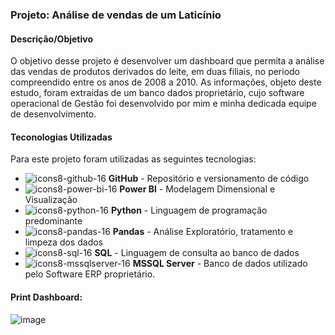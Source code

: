 ### Projeto: Análise de vendas de um Laticínio

#### Descrição/Objetivo

O objetivo desse projeto é desenvolver um dashboard que permita a análise das vendas de produtos derivados do leite, em duas filiais, no periodo compreendido entre os anos
de 2008 a 2010. As informações, objeto deste estudo, foram extraídas de um banco dados proprietário, cujo software operacional de Gestão foi desenvolvido por mim e minha dedicada equipe de desenvolvimento.

#### Teconologias Utilizadas

Para este projeto foram utilizadas as seguintes tecnologias:

- ![icons8-github-16](https://github.com/user-attachments/assets/aef31259-19e7-4a92-aaa9-740764698bb7)
**GitHub** - Repositório e versionamento de código
- ![icons8-power-bi-16](https://github.com/user-attachments/assets/5fcc366a-54dd-4917-b451-46d8848f1557)
**Power BI** - Modelagem Dimensional e Visualização  
- ![icons8-python-16](https://github.com/user-attachments/assets/60f06330-e1fe-4433-8d34-7c0714e5c7cb)
**Python** - Linguagem de programação predominante
- ![icons8-pandas-16](https://github.com/user-attachments/assets/0924ee85-ba52-47ff-942d-b478ef720171)
**Pandas** - Análise Exploratório, tratamento e limpeza dos dados
- ![icons8-sql-16](https://github.com/user-attachments/assets/b0e459fc-36ba-4799-8f88-1b8893ad7036)
**SQL** - Linguagem de consulta ao banco de dados
- ![icons8-mssqlserver-16](https://github.com/user-attachments/assets/e45bf830-4b7b-41b1-8f9b-1f0e7ad11111)
**MSSQL Server** - Banco de dados utilizado pelo Software ERP proprietário.

#### Print Dashboard:

![image](https://github.com/user-attachments/assets/800530a1-4789-43eb-a59d-d9d44cc30b66)
